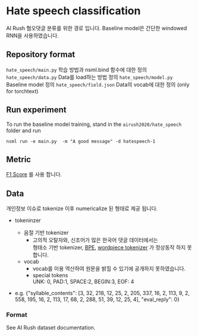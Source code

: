 # Hate speech classification
AI Rush 혐오댓글 분류를 위한 경로 입니다. 
Baseline model은 간단한 windowed RNN을 사용하였습니다.

## Repository format
`hate_speech/main.py` 학습 방법과 nsml.bind 함수에 대한 정의
`hate_speech/data.py` Data를 load하는 방법 정의
`hate_speech/model.py` Baseline model 정의
`hate_speech/field.json` Data의 vocab에 대한 정의 (only for torchtext)


## Run experiment

To run the baseline model training, stand in the `airush2020/hate_speech` folder and run 
```
nsml run -e main.py  -m "A good message" -d hatespeech-1
```

## Metric
[F1 Score](https://en.wikipedia.org/wiki/F1_score) 를 사용 합니다.

## Data
개인정보 이슈로 tokenize 이후 numericalize 된 형태로 제공 됩니다.
- tokeninzer
   - 음절 기반 tokenizer
      - 고의적 오탈자와, 신조어가 많은 한국어 댓글 데이터에서는  
      형태소 기반 tokenizer, [BPE](https://en.wikipedia.org/wiki/Byte_pair_encoding), [wordpiece tokenizer](https://arxiv.org/pdf/1609.08144.pdf) 가 정상동작 하지 못합니다.
   - vocab 
      - vocab를 이용 역산하여 원문을 밝힐 수 있기에 공개하지 못하였습니다.
      - special tokens  
      UNK: 0, PAD:1, SPACE:2,  BEGIN:3, EOF: 4
      
- e.g.   {"syllable_contents": [3, 32, 218, 12, 25, 2, 205, 337, 16, 2, 113, 9, 2, 558, 195, 16, 2, 113, 17, 68, 2, 288, 51, 39, 12, 25, 4], "eval_reply": 0}   

### Format
See AI Rush dataset documentation.

